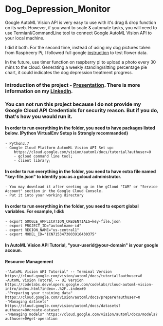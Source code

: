 # Dog_Depression_Monitor

Google AutoML Vision API is very easy to use with it's drag & drop function on its web. However, if you want to scale & automate tasks, you will need to use Termianl/CommandLine tool to connect Google AutoML Vision API to your local machine. 

I did it both. For the second time, instead of using my dog pictures taken from Raspbeery Pi, I followed full google [instruction](https://cloud.google.com/vision/automl/docs/before-you-begin) to test flower data. 

In the future, use timer function on raspberry pi to upload a photo every 30 mins to the cloud. Generating a weekly standing/sitting percentage pie chart, it could indicates the dog depression treatment progress. 

### Introduction of the project - [Presentation](https://www.youtube.com/watch?v=cR2UhljnNu0&t=500s). There is more information on my [LinkedIn](https://www.linkedin.com/in/zezhengjiang/).

### You can not run this project because I do not provide my Google Cloud API Credentials for security reason. But if you do, that's how you would run it.

#### In order to run everything in the folder, you need to have packages listed below. (Python VirtualEnv Setup is Strongly recommanded) #####
    - Python3.7
    - Google Cloud Platform AutomML Vision API Set up: 
        https://cloud.google.com/vision/automl/docs/tutorial?authuser=0
        - gcloud command line tool;
        - client library;

#### In order to run everything in the folder, you need to have extra file named "key-file.json" to identify you as a gcloud administrator. #### 
    - You may download it after seeting up in the gCloud "IAM" or "Service Account" section in the Google Cloud Console.  
    - Put it into your working directory

#### In order to run everything in the folder, you need to export global variables. For example, I did: ####
    - export GOOGLE_APPLICATION_CREDENTIALS=key-file.json
    - export PROJECT_ID="automlname-id"
    - export REGION_NAME="us-central1" 
    - export MODEL_ID="ICN7153473003916430375" 

#### In AutoML Vision API Tutorial, "your-userid@your-domain" is your google accoun. ####

#### Resource Management ####
    -"AutoML Vision API Tutorial" -- Terminal Version  https://cloud.google.com/vision/automl/docs/tutorial?authuser=0 
    -AutoML Vision Tutoral -- UI Version https://codelabs.developers.google.com/codelabs/cloud-automl-vision-intro/index.html?index=..%2F..index#0
    -"Preparing your training data" https://cloud.google.com/vision/automl/docs/prepare?authuser=0
    -"Managing datasets" https://cloud.google.com/vision/automl/docs/datasets?authuser=0#create-dataset
    -"Managing models" https://cloud.google.com/vision/automl/docs/models?authuser=0#get-operation

